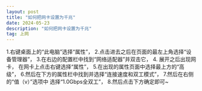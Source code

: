 ```yaml
---
layout: post
title: "如何把网卡设置为千兆"
date: 2024-05-23
description: "如何把网卡设置为千兆"
tag: 上网
---
```


1.右键桌面上的“此电脑”选择“属性”，
2.点击进去之后在页面的最左上角选择“设备管理器”，
3.在右边的配置栏中找到“网络适配器”并双击它，
4. 展开之后出现网卡， 在网卡上点击右键选择“属性”，
5.在出现的属性页面中选择最上方的“高级”，
6.然后在下方的属性栏中找到并选择“连接速度和双工模式”，
7.然后在右侧的“值（v）”选项中 选择“1.0Gbps全双工”，
8.然后点击下方确定即可~
